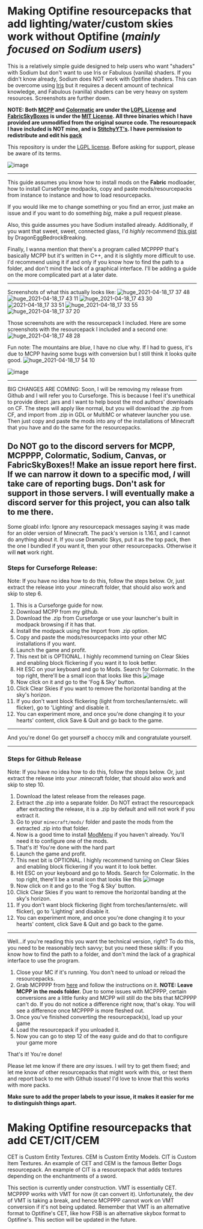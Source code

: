 # Making Optifine resourcepacks that add lighting/water/custom skies work without Optifine (*mainly focused on Sodium users*)
This is a relatively simple guide designed to help users who want "shaders" with Sodium but don't want to use Iris or Fabulous (vanilla) shaders. If you didn't know already, Sodium does NOT work with Optifine shaders. This can be overcome using [Iris](https://github.com/IrisShaders/Iris) but it requires a decent amount of technical knowledge, and Fabulous (vanilla) shaders can be very heavy on system resources. Screenshots are further down.


**NOTE: Both [MCPP](https://github.com/LambdAurora/MCPatcherPatcher) and [Colormatic](https://github.com/kvverti/colormatic) are under the [LGPL License](https://github.com/LambdAurora/MCPatcherPatcher/blob/main/LICENSE) and [FabricSkyBoxes](https://github.com/AMereBagatelle/fabricskyboxes) is under the [MIT License](https://github.com/AMereBagatelle/fabricskyboxes/blob/1.16.x-master/LICENSE). All three binaries which I have provided are unmodified from the original source code. The resourcepack I have included is NOT mine, and is [StitchyYT's](https://www.reddit.com/user/StitchYYT/). I have permission to redistribute and edit his [pack](https://www.curseforge.com/members/itsstitchyyt/followers)**

This repository is under the [LGPL license](https://github.com/i-like-trains72/optifine-resourcepack-conversion/blob/main/LICENSE). Before asking for support, please be aware of its terms.

![image](https://user-images.githubusercontent.com/82773235/115881185-80faf480-a419-11eb-9cd9-af5bd59f1082.png)

---

This guide assumes you know how to install mods on the **Fabric** modloader, how to install Curseforge modpacks, copy and paste mods/resourcepacks from instance to instance and how to load resourcepacks.

If you would like me to change something or you find an error, just make an issue and if you want to do something *big*, make a pull request please.

Also, this guide assumes you have Sodium installed already. Additionally, if you want that sweet, sweet, connected glass, I'd *highly* recommend [this gist](https://gist.github.com/DragonEggBedrockBreaking/c1ddf9c2543ad0d56b8e49f80c283b99) by DragonEggBedrockBreaking.

Finally, I wanna mention that there's a program called MCPPPP that's basically MCPP but it's written in C++, and it is slightly more difficult to use. I'd recommend using it if and only if you know how to find the path to a folder, and don't mind the lack of a graphical interface. I'll be adding a guide on the more complicated part at a later date. 

---

Screenshots of what this actually looks like:
![huge_2021-04-18_17 37 48](https://user-images.githubusercontent.com/82773235/115161892-260a7b80-a06e-11eb-9249-0783c52ee721.png)
![huge_2021-04-18_17 43 11](https://user-images.githubusercontent.com/82773235/115161893-260a7b80-a06e-11eb-857f-bb46c40b7aef.png)
![huge_2021-04-18_17 43 30](https://user-images.githubusercontent.com/82773235/115161894-26a31200-a06e-11eb-8a59-2e037c6a6951.png)
![2021-04-18_17 33 51](https://user-images.githubusercontent.com/82773235/115161895-26a31200-a06e-11eb-85b2-5746064edd80.png)
![huge_2021-04-18_17 33 55](https://user-images.githubusercontent.com/82773235/115161896-26a31200-a06e-11eb-96c7-bd22ec230f29.png)
![huge_2021-04-18_17 37 20](https://user-images.githubusercontent.com/82773235/115161897-273ba880-a06e-11eb-852d-f71edab8b4b8.png)

Those screenshots are with the resourcepack I included.
Here are some screenshots with the resourcepack I included and a second one:
![huge_2021-04-18_17 48 28](https://user-images.githubusercontent.com/82773235/115162025-0162d380-a06f-11eb-8671-1c00154b807a.png)

Fun note: The mountains are *blue*, I have no clue why. If I had to guess, it's due to MCPP having some bugs with conversion but I still think it looks quite good. 
![huge_2021-04-18_17 54 10](https://user-images.githubusercontent.com/82773235/115162065-3f5ff780-a06f-11eb-8622-7e74c93585ef.png)

[//]: # (This next screenshot is using the more technical way that should make things look slightly better; I haven't gotten around to taking it yet)


![image](https://user-images.githubusercontent.com/82773235/115881298-9b34d280-a419-11eb-9ff9-303e201bb3c9.png)


---


BIG CHANGES ARE COMING: Soon, I will be removing my release from Github and I will refer you to Curseforge. This is because I feel it's unethical to provide direct .jars and I want to help boost the mod authors' downloads on CF. The steps will apply like normal, but you will download the .zip from CF, and import from .zip in GDL or MultiMC or whatever launcher you use. Then just copy and paste the mods into any of the installations of Minecraft that you have and do the same for the resourcepacks.

## Do NOT go to the discord servers for MCPP, MCPPPP, Colormatic, Sodium, Canvas, or FabricSkyBoxes!! Make an issue report here first. If we can narrow it down to a specific mod, *I* will take care of reporting bugs. Don't ask for support in those servers. I will eventually make a discord server for this project, you can also talk to me there.
 
Some gloabl info:
Ignore any resourcepack messages saying it was made for an older version of Minecraft. The pack's version is 1.16.1, and I cannot do anything about it. If you use Dramatic Skys, put it as the top pack, then the one I bundled if you want it, then your other resourcepacks. Otherwise it will **not** work right.

### Steps for Curseforge Release:
Note: If you have no idea how to do this, follow the steps below. Or, just extract the release into your .minecraft folder, that should also work and skip to step 6.


1) This is a Curseforge guide for now.
2) Download MCPP from my github.
3) Download the .zip from Curseforge or use your launcher's built in modpack browsing if it has that. 
4) Install the modpack using the Import from .zip option.
5) Copy and paste the mods/resourcepacks into your other MC installations if you want.
6) Launch the game and profit.
7) This next bit is OPTIONAL. I highly recommend turning on Clear Skies and enabling block flickering if you want it to look better. 
 8) Hit ESC on your keyboard and go to Mods. Search for Colormatic. In the top right, there'll be a small icon that looks like this
![image](https://user-images.githubusercontent.com/82773235/115439311-70aa0600-a1dc-11eb-85ed-2a3a3e092cfc.png)
9) Now click on it and go to the 'Fog & Sky' button.
10) Click Clear Skies if you want to remove the horizontal banding at the sky's horizon. 
11) If you don't want block flickering (light from torches/lanterns/etc. will flicker), go to 'Lighting' and disable it.
12) You can experiment more, and once you're done changing it to your hearts' content, click Save & Quit and go back to the game.

---

And you're done! Go get yourself a choccy milk and congratulate yourself. 

---

### Steps for Github Release
Note: If you have no idea how to do this, follow the steps below. Or, just extract the release into your .minecraft folder, that should also work and skip to step 10.


1) Download the latest release from the releases page.
2) Extract the .zip into a separate folder. Do NOT extract the resourcepack after extracting the release, it is a .zip by default and will not work if you extract it.
3) Go to your `minecraft/mods/` folder and paste the mods from the extracted .zip into that folder.
4) Now is a good time to install [ModMenu](https://www.curseforge.com/minecraft/mc-mods/modmenu) if you haven't already. You'll need it to configure one of the mods. 
5) That's it! You're done with the hard part
6) Launch the game and profit.
7) This next bit is OPTIONAL. I highly recommend turning on Clear Skies and enabling block flickering if you want it to look better. 
8) Hit ESC on your keyboard and go to Mods. Search for Colormatic. In the top right, there'll be a small icon that looks like this
![image](https://user-images.githubusercontent.com/82773235/115439311-70aa0600-a1dc-11eb-85ed-2a3a3e092cfc.png)
9) Now click on it and go to the 'Fog & Sky' button.
10) Click Clear Skies if you want to remove the horizontal banding at the sky's horizon. 
11) If you don't want block flickering (light from torches/lanterns/etc. will flicker), go to 'Lighting' and disable it.
12) You can experiment more, and once you're done changing it to your hearts' content, click Save & Quit and go back to the game.
 
---

Well...if you're reading this you want the technical version, right? To do this, you need to be reasonably tech savvy; but you need these skills: if you know how to find the path to a folder, and don't mind the lack of a graphical interface to use the program.
1) Close your MC if it's running. You don't need to unload or reload the resourcepacks.
2) Grab MCPPPP from [here](https://github.com/supsm/MCPPPP) and follow the instructions on it.
**NOTE: Leave MCPP in the mods folder.** Due to some issues with MCPPPP, certain conversions are a little funky and MCPP will still do the bits that MCPPPP can't do. If you do not notice a difference right now, that's okay. You will see a difference once MCPPPP is more fleshed out. 
3) Once you've finished converting the resourcepack(s), load up your game
4) Load the resourcepack if you unloaded it.
5) Now you can go to step 12 of the easy guide and do that to configure your game more

That's it! You're done!

Please let me know if there are *any* issues. I will try to get them fixed; and let me know of other resourcepacks that might work with this, or test them and report back to me with Github issues! I'd love to know that this works with more packs.

**Make sure to add the proper labels to your issue, it makes it easier for me to distinguish things apart.**

# Making Optifine resourcepacks that add CET/CIT/CEM
CET is Custom Entity Textures. CEM is Custom Entity Models. CIT is Custom Item Textures. 
An example of CET and CEM is the famous Better Dogs resourcepack. An example of CIT is a resourcepack that adds textures depending on the enchantments of a sword.

This section is currently under construction. VMT is essentially CET. MCPPPP works with VMT for now (it can convert it). Unfortunately, the dev of VMT is taking a break, and hence MCPPPP cannot work on VMT conversion if it's not being updated. Remember that VMT is an alternative format to Optifine's CET, like how FSB is an alternative skybox format to Optifine's.
This section will be updated in the future.

